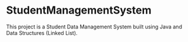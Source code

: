 # StudentManagementSystem
This project is a Student Data Management System built using Java and Data Structures (Linked List).
